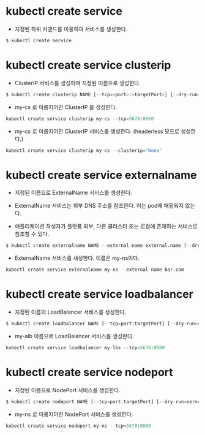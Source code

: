 # kubectl create service

- 지정된 하위 커맨드를 이용하여 서비스를 생성한다. 

```py
$ kubectl create service
```

# kubectl create service clusterip

- ClusterIP 서비스를 생성하며 지정된 이름으로 생성한다. 

```py
$ kubectl create clusterip NAME [--tcp=<port>:<targetPort>] [--dry-run=server|client|none]
```

- my-cs 로 이름지어진 ClusterIP 를 생성한다. 

```py
kubectl create service clusterip my-cs --tcp=5678:8080
```

- my-cs 로 이름지어진 ClusterIP 서비스를 생성한다. (headerless 모드로 생성한다.)

```py
kubectl create service clusterip my-cs --clusterip="None"
```

# kubectl create service externalname

- 지정된 이름으로 ExternalName 서비스를 생성한다. 

- ExternalName 서비스는 외부 DNS 주소를 참조한다. 이는 pod에 매핑되지 않는다. 
- 애플리케이션 작성자가 플랫폼 외부, 다른 클러스터 또는 로컬에 존재하는 서비스로 참조할 수 있다. 

```py
$ kubectl create externalname NAME --external-name external.name [--dry-run=server|client|none]
```

- ExternalName 서비스를 새성한다. 이름은 my-ns이다. 

```py
kubectl create service externalname my-ns --external-name bar.com
```

# kubectl create service loadbalancer 

- 지정된 이름의 LoadBalancer 서비스를 생성한다. 

```py
$ kubectl create loadbalancer NAME [--tcp=port:targetPort] [--dry-run=server|client|none]
```

- my-alb 이름으로 LoadBalancer 서비스를 생성한다. 

```py
kubectl create service loadbalancer my-lbs --tcp=5678:8080
```

# kubectl create service nodeport

- 지정된 이름으로 NodePort 서비스를 생성한다. 

```py
$ kubectl create nodeport NAME [--tcp=port:targetPort] [--dry-run=server|client|none]
```

- my-ns 로 이름지어진 NodePort 서비스를 생성한다. 

```py
kubectl create service nodeport my-ns --tcp=5678:8080
```

